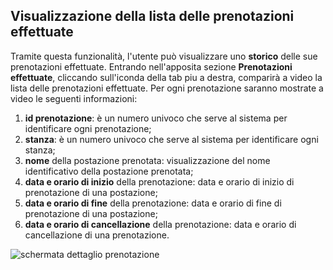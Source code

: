 ## Visualizzazione della lista delle prenotazioni effettuate
Tramite questa funzionalità, l'utente può visualizzare uno **storico** delle sue prenotazioni effettuate.
Entrando nell'apposita sezione **Prenotazioni effettuate**, cliccando sull'iconda della tab piu a destra, comparirà a video la lista delle prenotazioni effettuate.
Per ogni prenotazione saranno mostrate a video le seguenti informazioni:
1. **id prenotazione**: è un numero univoco che serve al sistema per identificare ogni prenotazione;
2. **stanza**: è un numero univoco che serve al sistema per identificare ogni stanza;
3. **nome** della postazione prenotata: visualizzazione del nome identificativo della postazione prenotata;
4. **data e orario di inizio** della prenotazione: data e orario di inizio di prenotazione di una postazione;
5. **data e orario di fine** della prenotazione: data e orario di fine di prenotazione di una postazione;
6. **data e orario di cancellazione** della prenotazione: data e orario di cancellazione di una prenotazione.

![schermata dettaglio prenotazione](/assets/mobile/dettaglio_prenotazione.png)
